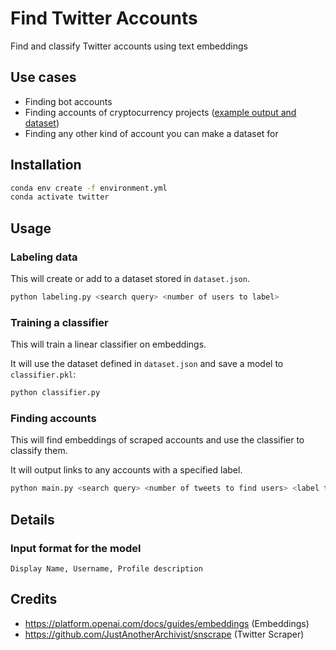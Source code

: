# Find Twitter Accounts

Find and classify Twitter accounts using text embeddings

## Use cases

- Finding bot accounts
- Finding accounts of cryptocurrency projects ([example output and dataset](https://gist.github.com/tripplyons/eb5977dcf788ca408f4fe542daeb914e))
- Finding any other kind of account you can make a dataset for

## Installation

```bash
conda env create -f environment.yml
conda activate twitter
```

## Usage

### Labeling data

This will create or add to a dataset stored in `dataset.json`.

```bash
python labeling.py <search query> <number of users to label>
```

### Training a classifier

This will train a linear classifier on embeddings.

It will use the dataset defined in `dataset.json` and save a model to `classifier.pkl`:

```bash
python classifier.py
```

### Finding accounts

This will find embeddings of scraped accounts and use the classifier to classify them.

It will output links to any accounts with a specified label.

```bash
python main.py <search query> <number of tweets to find users> <label to search for>
```

## Details

### Input format for the model

```
Display Name, Username, Profile description
```

## Credits

- https://platform.openai.com/docs/guides/embeddings (Embeddings)
- https://github.com/JustAnotherArchivist/snscrape (Twitter Scraper)
